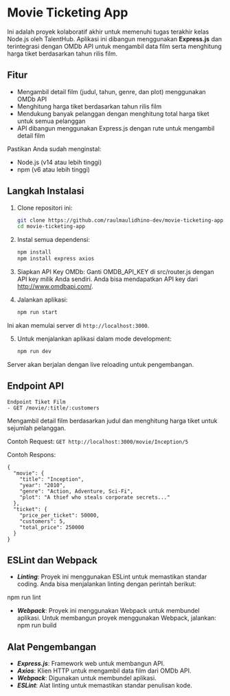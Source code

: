 # Movie Ticketing App
Ini adalah proyek kolaboratif akhir untuk memenuhi tugas terakhir kelas Node.js oleh TalentHub. Aplikasi ini dibangun menggunakan **Express.js** dan terintegrasi dengan OMDb API untuk mengambil data film serta menghitung harga tiket berdasarkan tahun rilis film.

## Fitur
- Mengambil detail film (judul, tahun, genre, dan plot) menggunakan OMDb API
- Menghitung harga tiket berdasarkan tahun rilis film
- Mendukung banyak pelanggan dengan menghitung total harga tiket untuk semua pelanggan
- API dibangun menggunakan Express.js dengan rute untuk mengambil detail film

Pastikan Anda sudah menginstal:
- Node.js (v14 atau lebih tinggi)
- npm (v6 atau lebih tinggi)

## Langkah Instalasi

1. Clone repositori ini:

   ```bash
   git clone https://github.com/raulmaulidhino-dev/movie-ticketing-app.git
   cd movie-ticketing-app

2. Instal semua dependensi:
   ```bash
   npm install
   npm install express axios

3. Siapkan API Key OMDb:
Ganti OMDB_API_KEY di src/router.js dengan API key milik Anda sendiri. 
Anda bisa mendapatkan API key dari http://www.omdbapi.com/.

4. Jalankan aplikasi:
   ```bash
   npm run start
   ```
  Ini akan memulai server di ```http://localhost:3000```.

5. Untuk menjalankan aplikasi dalam mode development:
   ```bash
   npm run dev
   ```
  Server akan berjalan dengan live reloading untuk pengembangan.

## Endpoint API
```
Endpoint Tiket Film
- GET /movie/:title/:customers
```
Mengambil detail film berdasarkan judul dan menghitung harga tiket untuk sejumlah pelanggan.

Contoh Request:
```GET http://localhost:3000/movie/Inception/5```

Contoh Respons:
```
{
  "movie": {
    "title": "Inception",
    "year": "2010",
    "genre": "Action, Adventure, Sci-Fi",
    "plot": "A thief who steals corporate secrets..."
  },
  "ticket": {
    "price_per_ticket": 50000,
    "customers": 5,
    "total_price": 250000
  }
}
```

## ESLint dan Webpack
- ***Linting***: Proyek ini menggunakan ESLint untuk memastikan standar coding. Anda bisa menjalankan linting dengan perintah berikut:

npm run lint
- ***Webpack***: Proyek ini menggunakan Webpack untuk membundel aplikasi. Untuk membangun proyek menggunakan Webpack, jalankan:
npm run build

## Alat Pengembangan
- ***Express.js***: Framework web untuk membangun API.
- ***Axios***: Klien HTTP untuk mengambil data film dari OMDb API.
- ***Webpack***: Digunakan untuk membundel aplikasi.
- ***ESLint***: Alat linting untuk memastikan standar penulisan kode.
